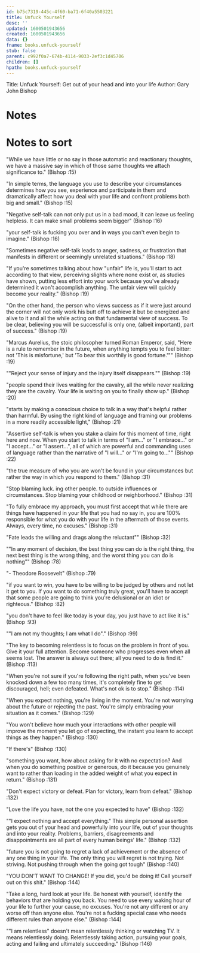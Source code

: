 ```yaml
---
id: b75c7319-445c-4f60-ba71-6f40a5503221
title: Unfuck Yourself
desc: ''
updated: 1600501943656
created: 1600501943656
data: {}
fname: books.unfuck-yourself
stub: false
parent: c992f0a7-674b-4114-9033-2ef3c1d45706
children: []
hpath: books.unfuck-yourself
---
```

Title: Unfuck Yourself: Get out of your head and into your life
Author: Gary John Bishop

# Notes

# Notes to sort

"While we have little or no say in those automatic and reactionary thoughts, we have a massive say in which of those same thoughts we attach significance to." (Bishop :15)

"In simple terms, the language you use to describe your circumstances determines how you see, experience and participate in them and dramatically affect how you deal with your life and confront problems both big and small." (Bishop :15)

"Negative self-talk can not only put us in a bad mood, it can leave us feeling helpless. It can make small problems seem bigger" (Bishop :16)

"your self-talk is fucking you over and in ways you can't even begin to imagine." (Bishop :16)

"Sometimes negative self-talk leads to anger, sadness, or frustration that manifests in different or seemingly unrelated situations." (Bishop :18)

"If you're sometimes talking about how "unfair" life is, you'll start to act according to that view, perceiving slights where none exist or, as studies have shown, putting less effort into your work because you've already determined it won't accomplish anything. The unfair view will quickly become your reality." (Bishop :19)

"On the other hand, the person who views success as if it were just around the corner will not only work his butt off to achieve it but be energized and alive to it and all the while acting on that fundamental view of success. To be clear, believing you will be successful is only one, (albeit important), part of success." (Bishop :19)

"Marcus Aurelius, the stoic philosopher turned Roman Emperor, said, "Here is a rule to remember in the future, when anything tempts you to feel bitter: not 'This is misfortune,' but 'To bear this worthily is good fortune.'"" (Bishop :19)

""Reject your sense of injury and the injury itself disappears."" (Bishop :19)

"people spend their lives waiting for the cavalry, all the while never realizing they are the cavalry. Your life is waiting on you to finally show up." (Bishop :20)

"starts by making a conscious choice to talk in a way that's helpful rather than harmful. By using the right kind of language and framing our problems in a more readily accessible light," (Bishop :21)

"Assertive self-talk is when you stake a claim for this moment of time, right here and now. When you start to talk in terms of "I am..." or "I embrace..." or "I accept..." or "I assert...", all of which are powerful and commanding uses of language rather than the narrative of "I will..." or "I'm going to..."" (Bishop :22)

"the true measure of who you are won't be found in your circumstances but rather the way in which you respond to them." (Bishop :31)

"Stop blaming luck. ing other people. to outside influences or circumstances. Stop blaming your childhood or neighborhood." (Bishop :31)

"To fully embrace my approach, you must first accept that while there are things have happened in your life that you had no say in, you are 100% responsible for what you do with your life in the aftermath of those events. Always, every time, no excuses." (Bishop :31)

"Fate leads the willing and drags along the reluctant"" (Bishop :32)

""In any moment of decision, the best thing you can do is the right thing, the next best thing is the wrong thing, and the worst thing you can do is nothing"" (Bishop :78)

"- Theodore Roosevelt" (Bishop :79)

"if you want to win, you have to be willing to be judged by others and not let it get to you. If you want to do something truly great, you'll have to accept that some people are going to think you're delusional or an idiot or righteous." (Bishop :82)

"you don't have to feel like today is your day, you just have to act like it is." (Bishop :93)

""I am not my thoughts; I am what I do"." (Bishop :99)

"The key to becoming relentless is to focus on the problem in front of you. Give it your full attention. Become someone who progresses even when all seems lost. The answer is always out there; all you need to do is find it." (Bishop :113)

"When you're not sure if you're following the right path, when you've been knocked down a few too many times, it's completely fine to get discouraged, hell; even defeated. What's not ok is to stop." (Bishop :114)

"When you expect nothing, you're living in the moment. You're not worrying about the future or rejecting the past. You're simply embracing your situation as it comes." (Bishop :129)

"You won't believe how much your interactions with other people will improve the moment you let go of expecting, the instant you learn to accept things as they happen." (Bishop :130)

"If there's" (Bishop :130)

"something you want, how about asking for it with no expectation? And when you do something positive or generous, do it because you genuinely want to rather than loading in the added weight of what you expect in return." (Bishop :131)

"Don't expect victory or defeat. Plan for victory, learn from defeat." (Bishop :132)

"Love the life you have, not the one you expected to have" (Bishop :132)

""I expect nothing and accept everything." This simple personal assertion gets you out of your head and powerfully into your life, out of your thoughts and into your reality. Problems, barriers, disagreements and disappointments are all part of every human beings' life." (Bishop :132)

"future you is not going to regret a lack of achievement or the absence of any one thing in your life. The only thing you will regret is not trying. Not striving. Not pushing through when the going got tough" (Bishop :140)

"YOU DON'T WANT TO CHANGE! If you did, you'd be doing it! Call yourself out on this shit." (Bishop :144)

"Take a long, hard look at your life. Be honest with yourself, identify the behaviors that are holding you back. You need to use every waking hour of your life to further your cause, no excuses. You're not any different or any worse off than anyone else. You're not a fucking special case who needs different rules than anyone else." (Bishop :144)

""I am relentless" doesn't mean relentlessly thinking or watching TV. It means relentlessly doing. Relentlessly taking action, pursuing your goals, acting and failing and ultimately succeeding." (Bishop :146)
